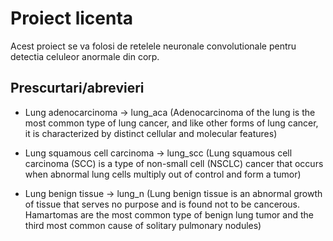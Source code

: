 # Proiect licenta
Acest proiect se va folosi de retelele neuronale convolutionale pentru detectia celuleor anormale din corp.

## Prescurtari/abrevieri
    
* Lung adenocarcinoma -> lung_aca (Adenocarcinoma of the lung is the most common type of lung cancer, and like other forms of lung cancer, it is characterized by distinct cellular and molecular features)

* Lung squamous cell carcinoma -> lung_scc (Lung squamous cell carcinoma (SCC) is a type of non-small cell (NSCLC) cancer that occurs when abnormal lung cells multiply out of control and form a tumor)

* Lung benign tissue -> lung_n (Lung benign tissue is an abnormal growth of tissue that serves no purpose and is found not to be cancerous. Hamartomas are the most common type of benign lung tumor and the third most common cause of solitary pulmonary nodules)
